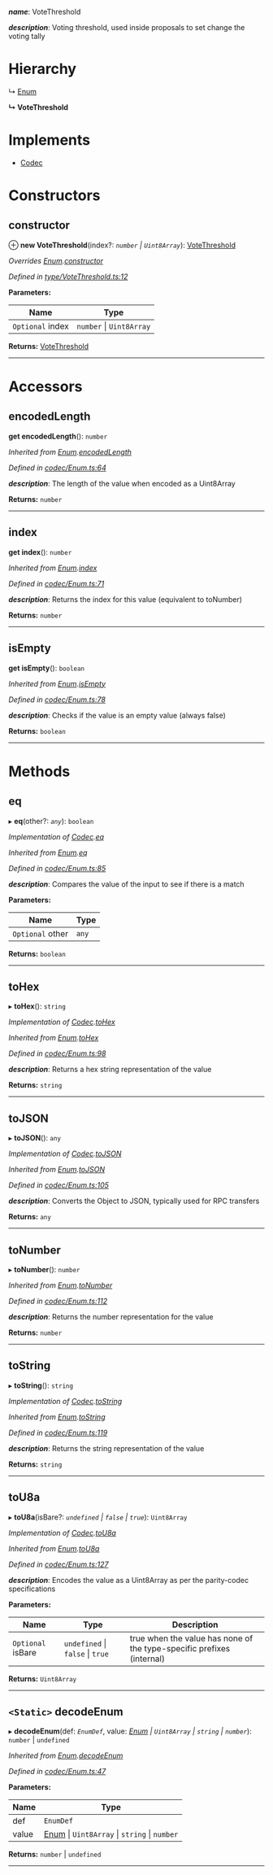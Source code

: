 

*__name__*: VoteThreshold

*__description__*: Voting threshold, used inside proposals to set change the voting tally

# Hierarchy

↳  [Enum](_codec_enum_.enum.md)

**↳ VoteThreshold**

# Implements

* [Codec](../interfaces/_types_.codec.md)

# Constructors

<a id="constructor"></a>

##  constructor

⊕ **new VoteThreshold**(index?: *`number` \| `Uint8Array`*): [VoteThreshold](_type_votethreshold_.votethreshold.md)

*Overrides [Enum](_codec_enum_.enum.md).[constructor](_codec_enum_.enum.md#constructor)*

*Defined in [type/VoteThreshold.ts:12](https://github.com/polkadot-js/api/blob/34888bd/packages/types/src/type/VoteThreshold.ts#L12)*

**Parameters:**

| Name | Type |
| ------ | ------ |
| `Optional` index | `number` \| `Uint8Array` |

**Returns:** [VoteThreshold](_type_votethreshold_.votethreshold.md)

___

# Accessors

<a id="encodedlength"></a>

##  encodedLength

**get encodedLength**(): `number`

*Inherited from [Enum](_codec_enum_.enum.md).[encodedLength](_codec_enum_.enum.md#encodedlength)*

*Defined in [codec/Enum.ts:64](https://github.com/polkadot-js/api/blob/34888bd/packages/types/src/codec/Enum.ts#L64)*

*__description__*: The length of the value when encoded as a Uint8Array

**Returns:** `number`

___
<a id="index"></a>

##  index

**get index**(): `number`

*Inherited from [Enum](_codec_enum_.enum.md).[index](_codec_enum_.enum.md#index)*

*Defined in [codec/Enum.ts:71](https://github.com/polkadot-js/api/blob/34888bd/packages/types/src/codec/Enum.ts#L71)*

*__description__*: Returns the index for this value (equivalent to toNumber)

**Returns:** `number`

___
<a id="isempty"></a>

##  isEmpty

**get isEmpty**(): `boolean`

*Inherited from [Enum](_codec_enum_.enum.md).[isEmpty](_codec_enum_.enum.md#isempty)*

*Defined in [codec/Enum.ts:78](https://github.com/polkadot-js/api/blob/34888bd/packages/types/src/codec/Enum.ts#L78)*

*__description__*: Checks if the value is an empty value (always false)

**Returns:** `boolean`

___

# Methods

<a id="eq"></a>

##  eq

▸ **eq**(other?: *`any`*): `boolean`

*Implementation of [Codec](../interfaces/_types_.codec.md).[eq](../interfaces/_types_.codec.md#eq)*

*Inherited from [Enum](_codec_enum_.enum.md).[eq](_codec_enum_.enum.md#eq)*

*Defined in [codec/Enum.ts:85](https://github.com/polkadot-js/api/blob/34888bd/packages/types/src/codec/Enum.ts#L85)*

*__description__*: Compares the value of the input to see if there is a match

**Parameters:**

| Name | Type |
| ------ | ------ |
| `Optional` other | `any` |

**Returns:** `boolean`

___
<a id="tohex"></a>

##  toHex

▸ **toHex**(): `string`

*Implementation of [Codec](../interfaces/_types_.codec.md).[toHex](../interfaces/_types_.codec.md#tohex)*

*Inherited from [Enum](_codec_enum_.enum.md).[toHex](_codec_enum_.enum.md#tohex)*

*Defined in [codec/Enum.ts:98](https://github.com/polkadot-js/api/blob/34888bd/packages/types/src/codec/Enum.ts#L98)*

*__description__*: Returns a hex string representation of the value

**Returns:** `string`

___
<a id="tojson"></a>

##  toJSON

▸ **toJSON**(): `any`

*Implementation of [Codec](../interfaces/_types_.codec.md).[toJSON](../interfaces/_types_.codec.md#tojson)*

*Inherited from [Enum](_codec_enum_.enum.md).[toJSON](_codec_enum_.enum.md#tojson)*

*Defined in [codec/Enum.ts:105](https://github.com/polkadot-js/api/blob/34888bd/packages/types/src/codec/Enum.ts#L105)*

*__description__*: Converts the Object to JSON, typically used for RPC transfers

**Returns:** `any`

___
<a id="tonumber"></a>

##  toNumber

▸ **toNumber**(): `number`

*Inherited from [Enum](_codec_enum_.enum.md).[toNumber](_codec_enum_.enum.md#tonumber)*

*Defined in [codec/Enum.ts:112](https://github.com/polkadot-js/api/blob/34888bd/packages/types/src/codec/Enum.ts#L112)*

*__description__*: Returns the number representation for the value

**Returns:** `number`

___
<a id="tostring"></a>

##  toString

▸ **toString**(): `string`

*Implementation of [Codec](../interfaces/_types_.codec.md).[toString](../interfaces/_types_.codec.md#tostring)*

*Inherited from [Enum](_codec_enum_.enum.md).[toString](_codec_enum_.enum.md#tostring)*

*Defined in [codec/Enum.ts:119](https://github.com/polkadot-js/api/blob/34888bd/packages/types/src/codec/Enum.ts#L119)*

*__description__*: Returns the string representation of the value

**Returns:** `string`

___
<a id="tou8a"></a>

##  toU8a

▸ **toU8a**(isBare?: *`undefined` \| `false` \| `true`*): `Uint8Array`

*Implementation of [Codec](../interfaces/_types_.codec.md).[toU8a](../interfaces/_types_.codec.md#tou8a)*

*Inherited from [Enum](_codec_enum_.enum.md).[toU8a](_codec_enum_.enum.md#tou8a)*

*Defined in [codec/Enum.ts:127](https://github.com/polkadot-js/api/blob/34888bd/packages/types/src/codec/Enum.ts#L127)*

*__description__*: Encodes the value as a Uint8Array as per the parity-codec specifications

**Parameters:**

| Name | Type | Description |
| ------ | ------ | ------ |
| `Optional` isBare | `undefined` \| `false` \| `true` |  true when the value has none of the type-specific prefixes (internal) |

**Returns:** `Uint8Array`

___
<a id="decodeenum"></a>

## `<Static>` decodeEnum

▸ **decodeEnum**(def: *`EnumDef`*, value: *[Enum](_codec_enum_.enum.md) \| `Uint8Array` \| `string` \| `number`*): `number` \| `undefined`

*Inherited from [Enum](_codec_enum_.enum.md).[decodeEnum](_codec_enum_.enum.md#decodeenum)*

*Defined in [codec/Enum.ts:47](https://github.com/polkadot-js/api/blob/34888bd/packages/types/src/codec/Enum.ts#L47)*

**Parameters:**

| Name | Type |
| ------ | ------ |
| def | `EnumDef` |
| value | [Enum](_codec_enum_.enum.md) \| `Uint8Array` \| `string` \| `number` |

**Returns:** `number` \| `undefined`

___

